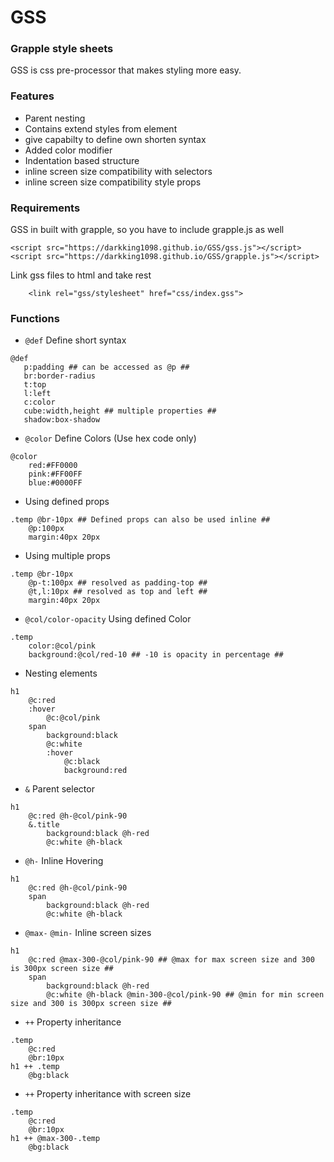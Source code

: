 # GSS

### Grapple style sheets

GSS is css pre-processor that makes styling more easy.

### Features
 
 - Parent nesting
 - Contains extend styles from element
 - give capabilty to define own shorten syntax
 - Added color modifier
 - Indentation based structure
 - inline screen size compatibility with selectors 
 - inline screen size compatibility style props

### Requirements

GSS in built with grapple, so you have to include grapple.js as well

```
<script src="https://darkking1098.github.io/GSS/gss.js"></script>
<script src="https://darkking1098.github.io/GSS/grapple.js"></script>
```
Link gss files to html and take rest
```
    <link rel="gss/stylesheet" href="css/index.gss">
```

 ### Functions
 - `@def` Define short syntax
 ```
@def 
    p:padding ## can be accessed as @p ##
    br:border-radius 
    t:top
    l:left
    c:color 
    cube:width,height ## multiple properties ##
    shadow:box-shadow
```
 - `@color` Define Colors (Use hex code only)
```
@color
    red:#FF0000
    pink:#FF00FF
    blue:#0000FF
 ```
  - Using defined props
```
.temp @br-10px ## Defined props can also be used inline ##
    @p:100px
    margin:40px 20px
 ```
  - Using multiple props
```
.temp @br-10px
    @p-t:100px ## resolved as padding-top ##
    @t,l:10px ## resolved as top and left ##
    margin:40px 20px
 ```
   - `@col/color-opacity` Using defined Color
```
.temp
    color:@col/pink 
    background:@col/red-10 ## -10 is opacity in percentage ##
 ```
   - Nesting elements
```
h1
    @c:red
    :hover
        @c:@col/pink
    span
        background:black
        @c:white
        :hover
            @c:black
            background:red
 ```
 - `&` Parent selector
```
h1
    @c:red @h-@col/pink-90
    &.title
        background:black @h-red
        @c:white @h-black
 ```
- `@h-` Inline Hovering
```
h1
    @c:red @h-@col/pink-90
    span
        background:black @h-red
        @c:white @h-black
 ```
  - `@max-` `@min-` Inline screen sizes
```
h1
    @c:red @max-300-@col/pink-90 ## @max for max screen size and 300 is 300px screen size ##
    span
        background:black @h-red
        @c:white @h-black @min-300-@col/pink-90 ## @min for min screen size and 300 is 300px screen size ##
 ```
  - `++` Property inheritance
```
.temp
    @c:red
    @br:10px
h1 ++ .temp
    @bg:black
 ```
  - `++` Property inheritance with screen size
```
.temp
    @c:red
    @br:10px
h1 ++ @max-300-.temp
    @bg:black
 ```

